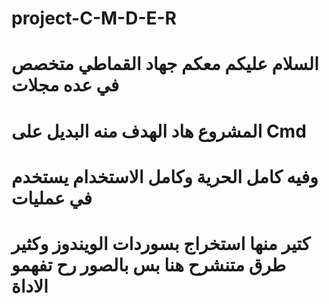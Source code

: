 # project-C-M-D-E-R
# السلام عليكم معكم جهاد القماطي متخصص في عده مجلات 
# المشروع هاد الهدف منه البديل على Cmd
# وفيه كامل الحرية وكامل الاستخدام يستخدم في عمليات 
# كتير منها استخراج بسوردات الويندوز وكثير طرق متنشرح هنا بس   بالصور رح تفهمو الاداة 
